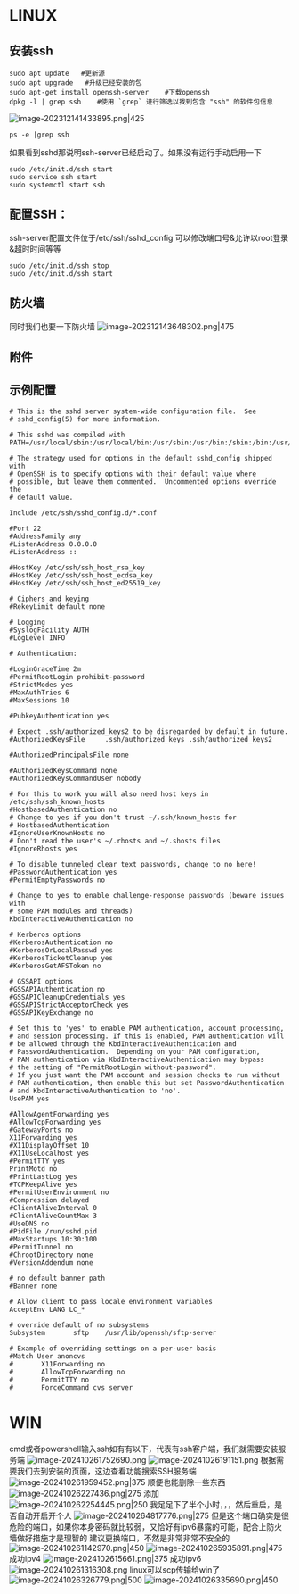 # LINUX
## 安装ssh
```
sudo apt update   #更新源
sudo apt upgrade   #升级已经安装的包
sudo apt-get install openssh-server    #下载openssh
dpkg -l | grep ssh    #使用 `grep` 进行筛选以找到包含 "ssh" 的软件包信息
```
![image-202312141433895.png|425](00_sync/Linux和WIN上的客户端服务端SSH的配置/Linux和WIN上的客户端服务端SSH的配置/image-202312141433895.png)
```
ps -e |grep ssh
```
如果看到sshd那说明ssh-server已经启动了。如果没有运行手动启用一下
```启用&重启
sudo /etc/init.d/ssh start
sudo service ssh start
sudo systemctl start ssh
```
## 配置SSH：
ssh-server配置文件位于/etc/ssh/sshd_config
可以修改端口号&允许以root登录&超时时间等等
```
sudo /etc/init.d/ssh stop
sudo /etc/init.d/ssh start
```

## 防火墙
同时我们也要一下防火墙
![image-202312143648302.png|475](00_sync/Linux和WIN上的客户端服务端SSH的配置/Linux和WIN上的客户端服务端SSH的配置/image-202312143648302.png)
## 附件
## 示例配置
```
# This is the sshd server system-wide configuration file.  See
# sshd_config(5) for more information.

# This sshd was compiled with PATH=/usr/local/sbin:/usr/local/bin:/usr/sbin:/usr/bin:/sbin:/bin:/usr/games

# The strategy used for options in the default sshd_config shipped with
# OpenSSH is to specify options with their default value where
# possible, but leave them commented.  Uncommented options override the
# default value.

Include /etc/ssh/sshd_config.d/*.conf

#Port 22
#AddressFamily any
#ListenAddress 0.0.0.0
#ListenAddress ::

#HostKey /etc/ssh/ssh_host_rsa_key
#HostKey /etc/ssh/ssh_host_ecdsa_key
#HostKey /etc/ssh/ssh_host_ed25519_key

# Ciphers and keying
#RekeyLimit default none

# Logging
#SyslogFacility AUTH
#LogLevel INFO

# Authentication:

#LoginGraceTime 2m
#PermitRootLogin prohibit-password
#StrictModes yes
#MaxAuthTries 6
#MaxSessions 10

#PubkeyAuthentication yes

# Expect .ssh/authorized_keys2 to be disregarded by default in future.
#AuthorizedKeysFile     .ssh/authorized_keys .ssh/authorized_keys2

#AuthorizedPrincipalsFile none

#AuthorizedKeysCommand none
#AuthorizedKeysCommandUser nobody

# For this to work you will also need host keys in /etc/ssh/ssh_known_hosts
#HostbasedAuthentication no
# Change to yes if you don't trust ~/.ssh/known_hosts for
# HostbasedAuthentication
#IgnoreUserKnownHosts no
# Don't read the user's ~/.rhosts and ~/.shosts files
#IgnoreRhosts yes

# To disable tunneled clear text passwords, change to no here!
#PasswordAuthentication yes
#PermitEmptyPasswords no

# Change to yes to enable challenge-response passwords (beware issues with
# some PAM modules and threads)
KbdInteractiveAuthentication no

# Kerberos options
#KerberosAuthentication no
#KerberosOrLocalPasswd yes
#KerberosTicketCleanup yes
#KerberosGetAFSToken no

# GSSAPI options
#GSSAPIAuthentication no
#GSSAPICleanupCredentials yes
#GSSAPIStrictAcceptorCheck yes
#GSSAPIKeyExchange no

# Set this to 'yes' to enable PAM authentication, account processing,
# and session processing. If this is enabled, PAM authentication will
# be allowed through the KbdInteractiveAuthentication and
# PasswordAuthentication.  Depending on your PAM configuration,
# PAM authentication via KbdInteractiveAuthentication may bypass
# the setting of "PermitRootLogin without-password".
# If you just want the PAM account and session checks to run without
# PAM authentication, then enable this but set PasswordAuthentication
# and KbdInteractiveAuthentication to 'no'.
UsePAM yes

#AllowAgentForwarding yes
#AllowTcpForwarding yes
#GatewayPorts no
X11Forwarding yes
#X11DisplayOffset 10
#X11UseLocalhost yes
#PermitTTY yes
PrintMotd no
#PrintLastLog yes
#TCPKeepAlive yes
#PermitUserEnvironment no
#Compression delayed
#ClientAliveInterval 0
#ClientAliveCountMax 3
#UseDNS no
#PidFile /run/sshd.pid
#MaxStartups 10:30:100
#PermitTunnel no
#ChrootDirectory none
#VersionAddendum none

# no default banner path
#Banner none

# Allow client to pass locale environment variables
AcceptEnv LANG LC_*

# override default of no subsystems
Subsystem       sftp    /usr/lib/openssh/sftp-server

# Example of overriding settings on a per-user basis
#Match User anoncvs
#       X11Forwarding no
#       AllowTcpForwarding no
#       PermitTTY no
#       ForceCommand cvs server
```
# WIN
cmd或者powershell输入ssh如有有以下，代表有ssh客户端，我们就需要安装服务端
![image-202410261752690.png](00_sync/Linux%E5%92%8CWIN%E4%B8%8A%E7%9A%84%E5%AE%A2%E6%88%B7%E7%AB%AF%E6%9C%8D%E5%8A%A1%E7%AB%AFSSH%E7%9A%84%E9%85%8D%E7%BD%AE/Linux%E5%92%8CWIN%E4%B8%8A%E7%9A%84%E5%AE%A2%E6%88%B7%E7%AB%AF%E6%9C%8D%E5%8A%A1%E7%AB%AFSSH%E7%9A%84%E9%85%8D%E7%BD%AE/image-202410261752690.png)
![image-20241026191151.png](00_sync/Linux%E5%92%8CWIN%E4%B8%8A%E7%9A%84%E5%AE%A2%E6%88%B7%E7%AB%AF%E6%9C%8D%E5%8A%A1%E7%AB%AFSSH%E7%9A%84%E9%85%8D%E7%BD%AE/Linux%E5%92%8CWIN%E4%B8%8A%E7%9A%84%E5%AE%A2%E6%88%B7%E7%AB%AF%E6%9C%8D%E5%8A%A1%E7%AB%AFSSH%E7%9A%84%E9%85%8D%E7%BD%AE/image-20241026191151.png)
根据需要我们去到安装的页面，这边查看功能搜索SSH服务端
![image-202410261959452.png|375](00_sync/Linux%E5%92%8CWIN%E4%B8%8A%E7%9A%84%E5%AE%A2%E6%88%B7%E7%AB%AF%E6%9C%8D%E5%8A%A1%E7%AB%AFSSH%E7%9A%84%E9%85%8D%E7%BD%AE/Linux%E5%92%8CWIN%E4%B8%8A%E7%9A%84%E5%AE%A2%E6%88%B7%E7%AB%AF%E6%9C%8D%E5%8A%A1%E7%AB%AFSSH%E7%9A%84%E9%85%8D%E7%BD%AE/image-202410261959452.png)
顺便也能删除一些东西
![image-20241026227436.png|275](00_sync/Linux%E5%92%8CWIN%E4%B8%8A%E7%9A%84%E5%AE%A2%E6%88%B7%E7%AB%AF%E6%9C%8D%E5%8A%A1%E7%AB%AFSSH%E7%9A%84%E9%85%8D%E7%BD%AE/Linux%E5%92%8CWIN%E4%B8%8A%E7%9A%84%E5%AE%A2%E6%88%B7%E7%AB%AF%E6%9C%8D%E5%8A%A1%E7%AB%AFSSH%E7%9A%84%E9%85%8D%E7%BD%AE/image-20241026227436.png)
添加
![image-202410262254445.png|250](00_sync/Linux%E5%92%8CWIN%E4%B8%8A%E7%9A%84%E5%AE%A2%E6%88%B7%E7%AB%AF%E6%9C%8D%E5%8A%A1%E7%AB%AFSSH%E7%9A%84%E9%85%8D%E7%BD%AE/Linux%E5%92%8CWIN%E4%B8%8A%E7%9A%84%E5%AE%A2%E6%88%B7%E7%AB%AF%E6%9C%8D%E5%8A%A1%E7%AB%AFSSH%E7%9A%84%E9%85%8D%E7%BD%AE/image-202410262254445.png)
我足足下了半个小时，，，然后重启，是否自动开启开个人
![image-202410264817776.png|275](00_sync/Linux%E5%92%8CWIN%E4%B8%8A%E7%9A%84%E5%AE%A2%E6%88%B7%E7%AB%AF%E6%9C%8D%E5%8A%A1%E7%AB%AFSSH%E7%9A%84%E9%85%8D%E7%BD%AE/Linux%E5%92%8CWIN%E4%B8%8A%E7%9A%84%E5%AE%A2%E6%88%B7%E7%AB%AF%E6%9C%8D%E5%8A%A1%E7%AB%AFSSH%E7%9A%84%E9%85%8D%E7%BD%AE/image-202410264817776.png)
但是这个端口确实是很危险的端口，如果你本身密码就比较弱，又恰好有ipv6暴露的可能，配合上防火墙做好措施才是理智的
建议更换端口，不然是非常非常不安全的
![image-202410261142970.png|450](00_sync/Linux%E5%92%8CWIN%E4%B8%8A%E7%9A%84%E5%AE%A2%E6%88%B7%E7%AB%AF%E6%9C%8D%E5%8A%A1%E7%AB%AFSSH%E7%9A%84%E9%85%8D%E7%BD%AE/Linux%E5%92%8CWIN%E4%B8%8A%E7%9A%84%E5%AE%A2%E6%88%B7%E7%AB%AF%E6%9C%8D%E5%8A%A1%E7%AB%AFSSH%E7%9A%84%E9%85%8D%E7%BD%AE/image-202410261142970.png)
![image-202410265935891.png|475](00_sync/Linux%E5%92%8CWIN%E4%B8%8A%E7%9A%84%E5%AE%A2%E6%88%B7%E7%AB%AF%E6%9C%8D%E5%8A%A1%E7%AB%AFSSH%E7%9A%84%E9%85%8D%E7%BD%AE/Linux%E5%92%8CWIN%E4%B8%8A%E7%9A%84%E5%AE%A2%E6%88%B7%E7%AB%AF%E6%9C%8D%E5%8A%A1%E7%AB%AFSSH%E7%9A%84%E9%85%8D%E7%BD%AE/image-202410265935891.png)
成功ipv4
![image-2024102615661.png|375](00_sync/Linux%E5%92%8CWIN%E4%B8%8A%E7%9A%84%E5%AE%A2%E6%88%B7%E7%AB%AF%E6%9C%8D%E5%8A%A1%E7%AB%AFSSH%E7%9A%84%E9%85%8D%E7%BD%AE/Linux%E5%92%8CWIN%E4%B8%8A%E7%9A%84%E5%AE%A2%E6%88%B7%E7%AB%AF%E6%9C%8D%E5%8A%A1%E7%AB%AFSSH%E7%9A%84%E9%85%8D%E7%BD%AE/image-2024102615661.png)
成功ipv6
![image-202410261316308.png](00_sync/Linux%E5%92%8CWIN%E4%B8%8A%E7%9A%84%E5%AE%A2%E6%88%B7%E7%AB%AF%E6%9C%8D%E5%8A%A1%E7%AB%AFSSH%E7%9A%84%E9%85%8D%E7%BD%AE/Linux%E5%92%8CWIN%E4%B8%8A%E7%9A%84%E5%AE%A2%E6%88%B7%E7%AB%AF%E6%9C%8D%E5%8A%A1%E7%AB%AFSSH%E7%9A%84%E9%85%8D%E7%BD%AE/image-202410261316308.png)
linux可以scp传输给win了
![image-20241026326779.png|500](00_sync/Linux%E5%92%8CWIN%E4%B8%8A%E7%9A%84%E5%AE%A2%E6%88%B7%E7%AB%AF%E6%9C%8D%E5%8A%A1%E7%AB%AFSSH%E7%9A%84%E9%85%8D%E7%BD%AE/Linux%E5%92%8CWIN%E4%B8%8A%E7%9A%84%E5%AE%A2%E6%88%B7%E7%AB%AF%E6%9C%8D%E5%8A%A1%E7%AB%AFSSH%E7%9A%84%E9%85%8D%E7%BD%AE/image-20241026326779.png)
![image-20241026335690.png|450](00_sync/Linux%E5%92%8CWIN%E4%B8%8A%E7%9A%84%E5%AE%A2%E6%88%B7%E7%AB%AF%E6%9C%8D%E5%8A%A1%E7%AB%AFSSH%E7%9A%84%E9%85%8D%E7%BD%AE/Linux%E5%92%8CWIN%E4%B8%8A%E7%9A%84%E5%AE%A2%E6%88%B7%E7%AB%AF%E6%9C%8D%E5%8A%A1%E7%AB%AFSSH%E7%9A%84%E9%85%8D%E7%BD%AE/image-20241026335690.png)
